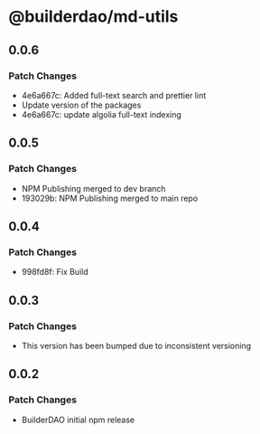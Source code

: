 # @builderdao/md-utils

## 0.0.6

### Patch Changes

- 4e6a667c: Added full-text search and prettier lint
- Update version of the packages
- 4e6a667c: update algolia full-text indexing

## 0.0.5

### Patch Changes

- NPM Publishing merged to dev branch
- 193029b: NPM Publishing merged to main repo

## 0.0.4

### Patch Changes

- 998fd8f: Fix Build

## 0.0.3

### Patch Changes

- This version has been bumped due to inconsistent versioning

## 0.0.2

### Patch Changes

- BuilderDAO initial npm release
